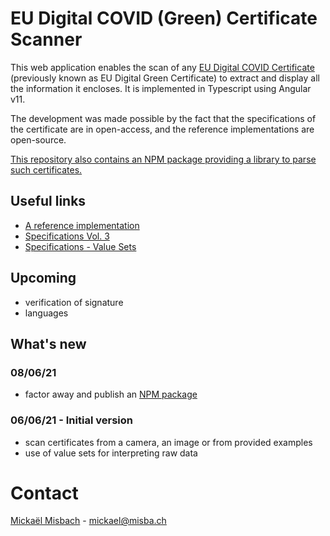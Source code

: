 # EU Digital COVID (Green) Certificate Scanner
This web application enables the scan of any
[EU Digital COVID Certificate](https://ec.europa.eu/info/live-work-travel-eu/coronavirus-response/safe-covid-19-vaccines-europeans/eu-digital-covid-certificate_en)
(previously known as EU Digital Green Certificate) to extract and display all the information it encloses. It is implemented in Typescript using Angular v11.

The development was made possible by the fact that the specifications of the certificate are in open-access, and the reference implementations are open-source.

[This repository also contains an NPM package providing a library to parse such certificates.](packaged/covid-certificate-parser/)

## Useful links
- [A reference implementation](https://github.com/ehn-digital-green-development/ehn-sign-verify-javascript-trivial/blob/main/cose_verify.js)
- [Specifications Vol. 3](https://ec.europa.eu/health/sites/default/files/ehealth/docs/digital-green-certificates_v3_en.pdf)
- [Specifications - Value Sets](https://ec.europa.eu/health/sites/default/files/ehealth/docs/digital-green-certificates_dt-specifications_en.pdf)

## Upcoming
- verification of signature
- languages

## What's new
### 08/06/21
- factor away and publish an [NPM package](https://www.npmjs.com/package/covid-certificate-parser)

### 06/06/21 - Initial version 
- scan certificates from a camera, an image or from provided examples
- use of value sets for interpreting raw data

# Contact
[Mickaël Misbach](https://github.com/mickmis) - [mickael@misba.ch](mailto:mickael@misba.ch)
